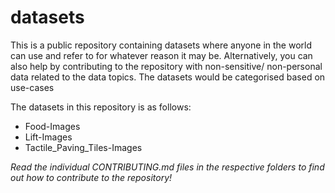 # datasets
This is a public repository containing datasets where anyone in the world can use and refer to for whatever reason it may be. Alternatively, you can also help by contributing to the repository with non-sensitive/ non-personal data related to the data topics. The datasets would be categorised based on use-cases

The datasets in this repository is as follows:
- Food-Images
- Lift-Images
- Tactile_Paving_Tiles-Images

*Read the individual CONTRIBUTING.md files in the respective folders to find out how to contribute to the repository!*